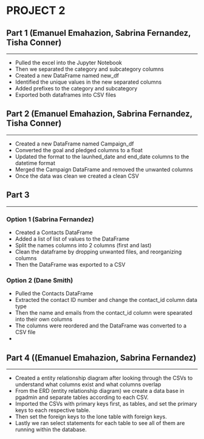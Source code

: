 # PROJECT 2


## Part 1 (Emanuel Emahazion, Sabrina Fernandez, Tisha Conner)
***
- Pulled the excel into the Jupyter Notebook
- Then we separated the category and subcategory columns
- Created a new DataFrame named new_df
- Identified the unique values in the new separated columns 
- Added prefixes to the category and subcategory
- Exported both dataframes into CSV files


## Part 2 (Emanuel Emahazion, Sabrina Fernandez, Tisha Conner)
***
- Created a new DataFrame named Campaign_df
- Converted the goal and pledged columns to a float
- Updated the format to the launhed_date and end_date columns to the datetime format
- Merged the Campaign DataFrame and removed the unwanted columns
- Once the data was clean we created a clean CSV


## Part 3 
***
### Option 1 (Sabrina Fernandez)
- Created a Contacts DataFrame
- Added a list of list of values to the DataFrame
- Split the names columns into 2 columns (first and last)
- Clean the dataframe by dropping unwanted files, and reorganizing columns
- Then the DataFrame was exported to a CSV

### Option 2 (Dane Smith)
- Pulled the Contacts DataFrame
- Extracted the contact ID number and change the contact_id column data type
- Then the name and emails from the contact_id column were spearated into their own columns
- The columns were reordered and the DataFrame was converted to a CSV file
- 

## Part 4 ((Emanuel Emahazion, Sabrina Fernandez)
***
- Created a entity relationship diagram after looking through the CSVs to understand what columns exist and what columns overlap
- From the ERD (entity relationship diagram) we create a data base in pgadmin and separate tables according to each CSV.
- Imported the CSVs with primary keys first, as tables, and set the primary keys to each respective table.
- Then set the foreign keys to the lone table with foreign keys.
- Lastly we ran select statements for each table to see all of them are running within the database.


